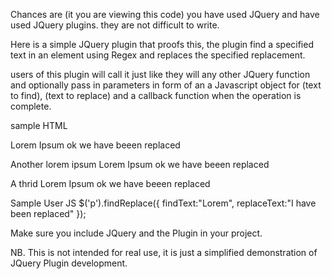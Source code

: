 Chances are (it you are  viewing this code) you have used JQuery and have used JQuery plugins. they are not difficult to write.

Here is a simple JQuery plugin that proofs this, the plugin find a specified text in an element using Regex and replaces the specified replacement.

users of this plugin will call it just like they will any other JQuery function and optionally pass in parameters in form of an a Javascript object for (text to find), (text to replace) and a callback function when the operation is complete.

sample HTML 
<p>
  Lorem Ipsum ok we have beeen replaced
</p>
<p>
  Another lorem ipsum Lorem Ipsum ok we have beeen replaced
</p>
<p>
  A thrid Lorem Ipsum ok we have beeen replaced
</p>
<span class="notification"></span>

Sample User JS
$('p').findReplace({
  findText:"Lorem",
  replaceText:"I have been replaced"
});

Make sure you include JQuery and the Plugin in your project.

NB.
This is not intended for real use, it is just a simplified demonstration of JQuery Plugin development.